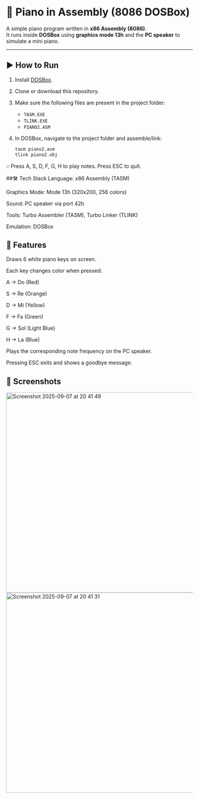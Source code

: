 # 🎹 Piano in Assembly (8086 DOSBox)

A simple piano program written in **x86 Assembly (8086)**.  
It runs inside **DOSBox** using **graphics mode 13h** and the **PC speaker** to simulate a mini piano.

---

## ▶️ How to Run

1. Install [DOSBox](https://www.dosbox.com/).

2. Clone or download this repository.

3. Make sure the following files are present in the project folder:
   - `TASM.EXE`
   - `TLINK.EXE`
   - `PIANO2.ASM`

4. In DOSBox, navigate to the project folder and assemble/link:
   ```bash
   tasm piano2.asm
   tlink piano2.obj

🎶 Press A, S, D, F, G, H to play notes.
Press ESC to quit.

##🛠 Tech Stack
Language: x86 Assembly (TASM)

Graphics Mode: Mode 13h (320x200, 256 colors)

Sound: PC speaker via port 42h

Tools: Turbo Assembler (TASM), Turbo Linker (TLINK)

Emulation: DOSBox

## 🎨 Features
Draws 6 white piano keys on screen.

Each key changes color when pressed:

A → Do (Red)

S → Re (Orange)

D → Mi (Yellow)

F → Fa (Green)

G → Sol (Light Blue)

H → La (Blue)

Plays the corresponding note frequency on the PC speaker.

Pressing ESC exits and shows a goodbye message.

## 📸 Screenshots

<img width="752" height="540" alt="Screenshot 2025-09-07 at 20 41 49" src="https://github.com/user-attachments/assets/3379c918-7020-44f5-8ba2-02d36bed0145" />

<img width="752" height="540" alt="Screenshot 2025-09-07 at 20 41 31" src="https://github.com/user-attachments/assets/10318d86-f40b-4153-b5ad-996fa338f34d" />


